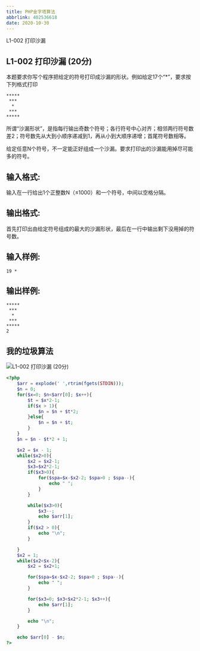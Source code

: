 ```yaml
---
title: PHP金字塔算法
abbrlink: 402536618
date: 2020-10-30
---
```



L1-002 打印沙漏



<!--more-->

## L1-002 打印沙漏 (20分)

本题要求你写个程序把给定的符号打印成沙漏的形状。例如给定17个“*”，要求按下列格式打印

```
*****
 ***
  *
 ***
*****
```

所谓“沙漏形状”，是指每行输出奇数个符号；各行符号中心对齐；相邻两行符号数差2；符号数先从大到小顺序递减到1，再从小到大顺序递增；首尾符号数相等。

给定任意N个符号，不一定能正好组成一个沙漏。要求打印出的沙漏能用掉尽可能多的符号。

## 输入格式:

输入在一行给出1个正整数N（≤1000）和一个符号，中间以空格分隔。

## 输出格式:

首先打印出由给定符号组成的最大的沙漏形状，最后在一行中输出剩下没用掉的符号数。

## 输入样例:

```in
19 *
```

## 输出样例:

```out
*****
 ***
  *
 ***
*****
2
```

## 我的垃圾算法

![L1-002 打印沙漏 (20分)](https://image.gslb.dawnlab.me/e19fb8eab400e17476c57f0846b5660a.png)


```php
<?php
    $arr = explode(' ',rtrim(fgets(STDIN)));
    $n = 0;
    for($x=0; $n<$arr[0]; $x++){
        $t = $x*2-1;
        if($x > 1){
            $n = $n + $t*2;
        }else{
            $n = $n + $t;
        }
    }
    $n = $n - $t*2 + 1;

    $x2 = $x - 1;
    while($x2>0){
        $x2 = $x2-1;
        $x3=$x2*2-1;
        if($x3>0){
            for($spa=$x-$x2-2; $spa>0 ; $spa--){
                echo " ";
            }
        }

        while($x3>0){
            $x3--;
            echo $arr[1];
        }
        if($x2 > 0){
            echo "\n";
        }

    }
    $x2 = 1;
    while($x2<$x-2){
        $x2 = $x2+1;

        for($spa=$x-$x2-2; $spa>0 ; $spa--){
            echo " ";
        }

        for($x3=0; $x3<$x2*2-1; $x3++){
            echo $arr[1];
        }

        echo "\n";
    }

    echo $arr[0] - $n;
?>
```